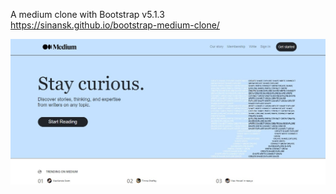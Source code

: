 A medium clone with Bootstrap v5.1.3  
https://sinansk.github.io/bootstrap-medium-clone/

[![Bootstrap Medium Clone](https://github.com/sinansk/bootstrap-medium-clone/blob/main/images/bootstrap-medium-clone.jpg)](https://sinansk.github.io/bootstrap-medium-clone/)
